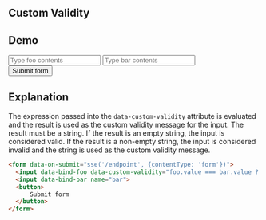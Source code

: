 ## Custom Validity

## Demo

<form data-on-submit="sse('/examples/custom_validity/data', {contentType: 'form'})" class="space-y-8">
  <label class="flex items-center gap-2 input input-bordered">
    <input data-bind-foo data-custom-validity="foo.value === bar.value ? '' : 'Field values must be the same.'" name="foo" class="grow" placeholder="Type foo contents"/>
  </label>
  <label class="flex items-center gap-2 input input-bordered">
    <input data-bind-bar name="bar" class="grow" placeholder="Type bar contents"/>
  </label>
  <div class="space-x-4">
    <button class="btn btn-primary">
      Submit form
    </button>
  </div>
</form>

## Explanation

The expression passed into the `data-custom-validity` attribute is evaluated and the result is used as the custom validity message for the input. The result must be a string. If the result is an empty string, the input is considered valid. If the result is a non-empty string, the input is considered invalid and the string is used as the custom validity message.

```html
<form data-on-submit="sse('/endpoint', {contentType: 'form'})">
  <input data-bind-foo data-custom-validity="foo.value === bar.value ? '' : 'Field values must be the same.'" name="foo">
  <input data-bind-bar name="bar">
  <button>
      Submit form
  </button>
</form>
```